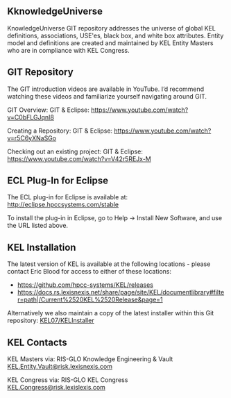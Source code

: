 KknowledgeUniverse
------
KnowledgeUniverse GIT repository addresses the universe of global KEL definitions, associations, USE'es, black box, and white box attributes. Entity model and definitions are created and maintained by KEL Entity Masters who are in compliance with KEL Congress.

GIT Repository
------
The GIT introduction videos are available in YouTube. I’d recommend watching these videos and familiarize yourself navigating around GIT.  

GIT Overview: GIT & Eclipse: https://www.youtube.com/watch?v=C0bFLGJqnI8

Creating a Repository: GIT & Eclipse: https://www.youtube.com/watch?v=r5C6yXNaSGo

Checking out an existing project: GIT & Eclipse: https://www.youtube.com/watch?v=V42r5REJx-M

ECL Plug-In for Eclipse 
------
The ECL plug-in for Eclipse is available at: http://eclipse.hpccsystems.com/stable

To install the plug-in in Eclipse, go to Help -> Install New Software, and use the URL listed above. 

KEL Installation
------
The latest version of KEL is available at the following locations - please contact Eric Blood for access to either of these locations: 
  * https://github.com/hpcc-systems/KEL/releases
  * https://docs.rs.lexisnexis.net/share/page/site/KEL/documentlibrary#filter=path|/Current%2520KEL%2520Release&page=1

Alternatively we also maintain a copy of the latest installer within this Git repository:
[KEL07/KELInstaller](KEL07/KELInstaller)

KEL Contacts
------
KEL Masters via: RIS-GLO Knowledge Engineering & Vault KEL.Entity.Vault@risk.lexisnexis.com

KEL Congress via: RIS-GLO KEL Congress KEL.Congress@risk.lexislexis.com

